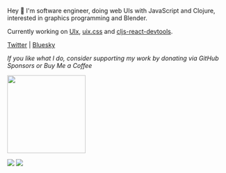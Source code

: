 Hey 👋 I'm software engineer, doing web UIs with JavaScript and Clojure, interested in graphics programming and Blender.

Currently working on [UIx](https://github.com/pitch-io/uix), [uix.css](https://github.com/roman01la/uix.css) and [cljs-react-devtools](https://github.com/roman01la/cljs-react-devtools).

[Twitter](https://twitter.com/roman01la) | [Bluesky](https://bsky.app/profile/romanliutikov.com)

_If you like what I do, consider supporting my work by donating via GitHub Sponsors or Buy Me a Coffee_

<a href="https://www.buymeacoffee.com/romanliutikov">
<img src="https://www.buymeacoffee.com/assets/img/guidelines/download-assets-sm-1.svg" width="180" />
</a>

<p>
<img crossorigin="anonymous" src="https://github-readme-stats.vercel.app/api?username=roman01la&show_icons=true&count_private=true&include_all_commits=true&hide_title=false" />
<img crossorigin="anonymous" src="https://github-readme-stats.vercel.app/api/top-langs/?username=roman01la&layout=compact&hide_title=false&card_width=445" />
</p>

